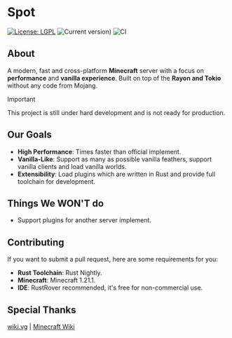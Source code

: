 # Spot

[![License: LGPL](https://img.shields.io/badge/License-LGPL--2.1-red.svg)](https://opensource.org/license/lgpl-2-1)
![Current version)](https://img.shields.io/badge/Working_On-1.21.1-yellow)
![CI](https://github.com/SpotMC/Spot/actions/workflows/build.yml/badge.svg)

## About

A modern, fast and cross-platform **Minecraft** server with a focus on **performance** and **vanilla experience**.
Built on top of the **Rayon and Tokio** without any code from Mojang.

> [!important]
> This project is still under hard development and is not ready for production.

## Our Goals
- **High Performance**: Times faster than official implement.
- **Vanilla-Like**: Support as many as possible vanilla feathers, support vanilla clients and load vanilla worlds.
- **Extensibility**: Load plugins which are written in Rust and provide full toolchain for development.

## Things We WON'T do

- Support plugins for another server implement.

## Contributing

If you want to submit a pull request, here are some requirements for you:

- **Rust Toolchain**: Rust Nightly.
- **Minecraft**: Minecraft 1.21.1.
- **IDE**: RustRover recommended, it's free for non-commercial use.

## Special Thanks
[wiki.vg](https://wiki.vg/) |  [Minecraft Wiki](https://minecraft.wiki)
